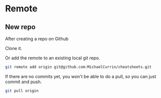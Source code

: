 # Remote

## New repo

After creating a repo on Github

Clone it.

Or add the remote to an existing local git repo.

```sh
git remote add origin git@github.com:MichaelCurrin/cheatsheets.git
```

If there are no commits yet, you won't be able to do  a pull, so you can just commit and push.

```sh
git pull origin 
```
<!--stackedit_data:
eyJoaXN0b3J5IjpbMzMzNTA0MjRdfQ==
-->